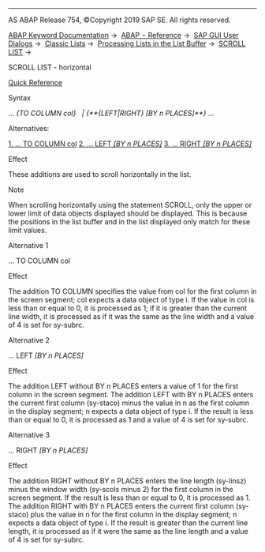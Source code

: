   

* * *

AS ABAP Release 754, ©Copyright 2019 SAP SE. All rights reserved.

[ABAP Keyword Documentation](https://help.sap.com/doc/abapdocu_754_index_htm/7.54/en-US/abenabap.htm) →  [ABAP − Reference](https://help.sap.com/doc/abapdocu_754_index_htm/7.54/en-US/abenabap_reference.htm) →  [SAP GUI User Dialogs](https://help.sap.com/doc/abapdocu_754_index_htm/7.54/en-US/abenabap_screens.htm) →  [Classic Lists](https://help.sap.com/doc/abapdocu_754_index_htm/7.54/en-US/abenabap_dynpro_list.htm) →  [Processing Lists in the List Buffer](https://help.sap.com/doc/abapdocu_754_index_htm/7.54/en-US/abenabap_lists_complex.htm) →  [SCROLL LIST](https://help.sap.com/doc/abapdocu_754_index_htm/7.54/en-US/abapscroll.htm) → 

SCROLL LIST - horizontal

[Quick Reference](https://help.sap.com/doc/abapdocu_754_index_htm/7.54/en-US/abapscroll_shortref.htm)

Syntax

... *{*TO COLUMN col*}*
  *|* *{**{*LEFT*|*RIGHT*}* *\[*BY n PLACES*\]**}* ...

Alternatives:

[1\. ... TO COLUMN col](#!ABAP_ALTERNATIVE_1@1@)
[2\. ... LEFT *\[*BY n PLACES*\]*](#!ABAP_ALTERNATIVE_2@2@)
[3\. ... RIGHT *\[*BY n PLACES*\]*](#!ABAP_ALTERNATIVE_3@3@)

Effect

These additions are used to scroll horizontally in the list.

Note

When scrolling horizontally using the statement SCROLL, only the upper or lower limit of data objects displayed should be displayed. This is because the positions in the list buffer and in the list displayed only match for these limit values.

Alternative 1

... TO COLUMN col

Effect

The addition TO COLUMN specifies the value from col for the first column in the screen segment; col expects a data object of type i. If the value in col is less than or equal to 0, it is processed as 1; if it is greater than the current line width, it is processed as if it was the same as the line width and a value of 4 is set for sy-subrc.

Alternative 2

... LEFT *\[*BY n PLACES*\]*

Effect

The addition LEFT without BY n PLACES enters a value of 1 for the first column in the screen segment. The addition LEFT with BY n PLACES enters the current first column (sy-staco) minus the value in n as the first column in the display segment; n expects a data object of type i. If the result is less than or equal to 0, it is processed as 1 and a value of 4 is set for sy-subrc.

Alternative 3

... RIGHT *\[*BY n PLACES*\]*

Effect

The addition RIGHT without BY n PLACES enters the line length (sy-linsz) minus the window width (sy-scols minus 2) for the first column in the screen segment. If the result is less than or equal to 0, it is processed as 1. The addition RIGHT with BY n PLACES enters the current first column (sy-staco) plus the value in n for the first column in the display segment; n expects a data object of type i. If the result is greater than the current line length, it is processed as if it were the same as the line length and a value of 4 is set for sy-subrc.